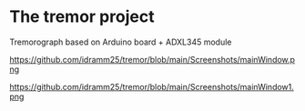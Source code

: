 # The tremor project
Tremorograph based on Arduino board + ADXL345 module

https://github.com/idramm25/tremor/blob/main/Screenshots/mainWindow.png

https://github.com/idramm25/tremor/blob/main/Screenshots/mainWindow1.png